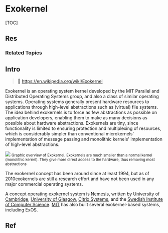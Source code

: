 # Exokernel

[TOC]



## Res
### Related Topics



## Intro
> 🔗 https://en.wikipedia.org/wiki/Exokernel

Exokernel is an operating system kernel developed by the MIT Parallel and Distributed Operating Systems group, and also a class of similar operating systems.
Operating systems generally present hardware resources to applications through high-level abstractions such as (virtual) file systems. The idea behind exokernels is to force as few abstractions as possible on application developers, enabling them to make as many decisions as possible about hardware abstractions. Exokernels are tiny, since functionality is limited to ensuring protection and multiplexing of resources, which is considerably simpler than conventional microkernels' implementation of message passing and monolithic kernels' implementation of high-level abstractions.

![](../../../../../../../../../Assets/Pics/Screenshot%202024-02-20%20at%2010.05.28AM.png)
<small>Graphic overview of Exokernel. Exokernels are much smaller than a normal kernel (monolithic kernel). They give more direct access to the hardware, thus removing most abstractions</small>

The exokernel concept has been around since at least 1994, but as of 2010exokernels are still a research effort and have not been used in any major commercial operating systems.

A concept operating exokernel system is [Nemesis](https://en.wikipedia.org/wiki/Nemesis_(operating_system) "Nemesis (operating system)"), written by [University of Cambridge](https://en.wikipedia.org/wiki/University_of_Cambridge "University of Cambridge"), [University of Glasgow](https://en.wikipedia.org/wiki/University_of_Glasgow "University of Glasgow"), [Citrix Systems](https://en.wikipedia.org/wiki/Citrix_Systems "Citrix Systems"), and the [Swedish Institute of Computer Science](https://en.wikipedia.org/wiki/Swedish_Institute_of_Computer_Science "Swedish Institute of Computer Science"). [MIT](https://en.wikipedia.org/wiki/Massachusetts_Institute_of_Technology "Massachusetts Institute of Technology") has also built several exokernel-based systems, including ExOS.



## Ref

